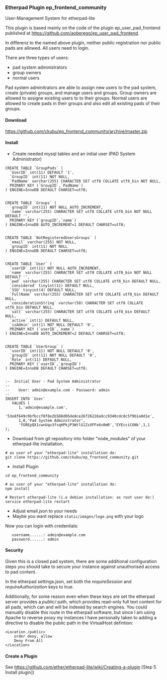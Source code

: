 
### Etherpad Plugin ep_frontend_community


User-Management System for etherpad-lite

This plugin is based mainly on the code of the plugin ep_user_pad_frontend published at https://github.com/aoberegg/ep_user_pad_frontend.

In differenz to the named above plugin, neither public registration nor public pads are allowed. All users need to login.


There are three types of users:
* pad system administrators
* group owners
* normal users

Pad system adminitrators are able to assign new users to the pad system, create (private) groups, and manage users and groups. Group owners are allowed to assigne existing users to to their groups. Normal users are allowed to create pads in their groups and also edit all existing pads of their groups.


#### Download
https://github.com/ckubu/ep_frontend_community/archive/master.zip


#### Install
* Create needed mysql tables and an initial user (PAD System Administrator)
```
CREATE TABLE `GroupPads` (
  `UserID` int(11) DEFAULT '1',
  `GroupID` int(11) NOT NULL,
  `PadName` varchar(255) CHARACTER SET utf8 COLLATE utf8_bin NOT NULL,
  PRIMARY KEY (`GroupID`,`PadName`)
) ENGINE=InnoDB DEFAULT CHARSET=utf8;


CREATE TABLE `Groups` (
  `groupID` int(11) NOT NULL AUTO_INCREMENT,
  `name` varchar(255) CHARACTER SET utf8 COLLATE utf8_bin NOT NULL DEFAULT '',
  PRIMARY KEY (`groupID`,`name`)
) ENGINE=InnoDB AUTO_INCREMENT=1 DEFAULT CHARSET=utf8;


CREATE TABLE `NotRegisteredUsersGroups` (
  `email` varchar(255) NOT NULL,
  `groupID` int(11) NOT NULL
) ENGINE=InnoDB DEFAULT CHARSET=utf8;


CREATE TABLE `User` (
  `userID` int(11) NOT NULL AUTO_INCREMENT,
  `name` varchar(255) CHARACTER SET utf8 COLLATE utf8_bin NOT NULL DEFAULT '',
  `pwd` varchar(255) CHARACTER SET utf8 COLLATE utf8_bin DEFAULT NULL,
  `considered` tinyint(11) DEFAULT NULL,
  `SSO` tinyint(4) DEFAULT NULL,
  `FullName` varchar(255) CHARACTER SET utf8 COLLATE utf8_bin DEFAULT NULL,
  `considerationString` varchar(50) CHARACTER SET utf8 COLLATE utf8_bin DEFAULT NULL,
  `salt` varchar(255) CHARACTER SET utf8 COLLATE utf8_bin DEFAULT NULL,
  `active` int(1) DEFAULT NULL,
  `isAdmin` int(1) NOT NULL DEFAULT '0',
  PRIMARY KEY (`userID`,`name`)
) ENGINE=InnoDB AUTO_INCREMENT=2 DEFAULT CHARSET=utf8;


CREATE TABLE `UserGroup` (
  `userID` int(11) NOT NULL DEFAULT '0',
  `groupID` int(11) NOT NULL DEFAULT '0',
  `Role` int(11) DEFAULT NULL,
  PRIMARY KEY (`userID`,`groupID`)
) ENGINE=InnoDB DEFAULT CHARSET=utf8;


--  Initial User - Pad System Administrator
--
--    User: admin@example.com - Password: admin
--
INSERT INTO `User` 
   VALUES (
      1,'admin@example.com',
      '53e8f649c9bfbccf8f8e2b588d05de8ce26f26228a9cc9340cdc8c5f9b1a0d1e',
      1,0,'Pad System Adminstrator',
      'fGREpQX1cwnUqv3fsqHPkjP3WtlG1ZsXFFx6v0mR','EYEcciC6Nk',1,1
);
```

* Download from git repository into folder "node_modules" of your etherpad-lite installation.
```
# as user of your "etherpad-lite" installation do:
git clone https://github.com/ckubu/ep_frontend_community.git
```

* Install Plugin 
```
cd ep_frontend_community

# as user of your "etherpad-lite" installation do:
npm install

# Restart etherpad-lite (i.e debian installation: as root user do:)
service etherpad-lite restart
```
* Adjust email.json to your needs
* Maybe you want replace `static/images/logo.png` with your logo

Now you can login with credentials:
```
   username......: admin@example.com
   password......: admin
```

#### Security
Given this is a closed pad system, there are some additional configuration steps you should take to secure your instance against unauthorised access to pad content.

In the etherpad settings.json, set both the _requireSession_ and _requireAuthorization_ keys to true.

Additionally, for some reason even when these keys are set the etherpad server provides a _public/_ path, which provides read-only full text content for all pads, which can and will be indexed by search engines. You could manually disable this route in the etherpad software, but since I am using Apache to reverse proxy my instances I have personally taken to adding a directive to disable the public path in the VirtualHost defintion:

```
<Location /public>
    order deny, allow
    Deny From All
</Location>
```

#### Create a Plugin
See https://github.com/ether/etherpad-lite/wiki/Creating-a-plugin  [Step 5 Install plugin])
